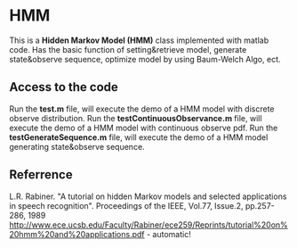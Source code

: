 # HMM
This is a **Hidden Markov Model (HMM)** class implemented with matlab code. Has the basic function of setting&amp;retrieve model, generate state&amp;observe sequence, optimize model by using Baum-Welch Algo, ect.
## Access to the code
Run the **test.m** file, will execute the demo of a HMM model with discrete observe distribution.
Run the **testContinuousObservance.m** file, will execute the demo of a HMM model with continuous observe pdf.
Run the **testGenerateSequence.m** file, will execute the demo of a HMM model generating state&observe sequence.
## Referrence
L.R. Rabiner. "A tutorial on hidden Markov models and selected applications in speech recognition". Proceedings of the IEEE, Vol.77, Issue.2, pp.257-286, 1989
http://www.ece.ucsb.edu/Faculty/Rabiner/ece259/Reprints/tutorial%20on%20hmm%20and%20applications.pdf - automatic!
